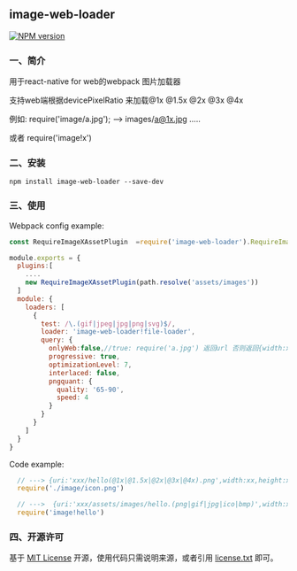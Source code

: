 ## image-web-loader

[![NPM version][npm-image]][npm-url]

### 一、简介

用于react-native for web的webpack 图片加载器

支持web端根据devicePixelRatio 来加载@1x @1.5x @2x @3x @4x

例如: require('image/a.jpg'); --> images/a@1x.jpg  .....

或者  require('image!x')

### 二、安装

    npm install image-web-loader --save-dev
    
     
### 三、使用

Webpack config example:
```js
const RequireImageXAssetPlugin  =require('image-web-loader').RequireImageXAssetPlugin;

module.exports = {
  plugins:[
    ....
    new RequireImageXAssetPlugin(path.resolve('assets/images'))
  ]
  module: {
    loaders: [
      {
        test: /\.(gif|jpeg|jpg|png|svg)$/,
        loader: 'image-web-loader!file-loader',
        query: {
          onlyWeb:false,//true: require('a.jpg') 返回url 否则返回{width:xx,height:xx,uri:xxx}
          progressive: true,
          optimizationLevel: 7,
          interlaced: false,
          pngquant: {
            quality: '65-90',
            speed: 4
          }
        }
      }
    ]
  }
}
```

Code example:

```js
  // ---> {uri:'xxx/hello(@1x|@1.5x|@2x|@3x|@4x).png',width:xx,height:xx}
  require('./image/icon.png')  

  // --->  {uri:'xxx/assets/images/hello.(png|gif|jpg|ico|bmp)',width:xx,height:xx}
  require('image!hello')  
```

### 四、开源许可
基于 [MIT License](http://zh.wikipedia.org/wiki/MIT_License) 开源，使用代码只需说明来源，或者引用 [license.txt](https://github.com/sofish/typo.css/blob/master/license.txt) 即可。


[npm-url]: https://www.npmjs.com/package/image-web-loader
[npm-image]: https://img.shields.io/npm/v/image-web-loader.svg
